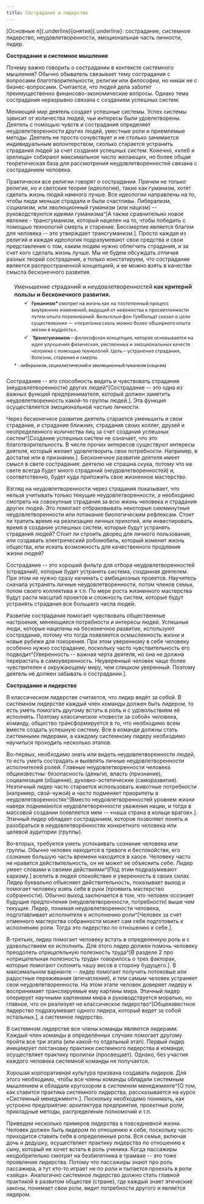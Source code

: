 ```yaml
---
title: Сострадание и лидерство
---
```


[Основные п]{.underline}[онятия]{.underline}: сострадание, системное
лидерство, неудовлетворенности, эмоциональная часть личности, лидер.

**Сострадание и системное мышление**

Почему важно говорить о сострадании в контексте системного мышления?
Обычно обыватель связывает тему сострадания с вопросами
благотворительности, религии или философии, но никак не с
бизнес-вопросами. Считается, что людей дела заботят преимущественно
финансово-экономические вопросы. Однако тема сострадания неразрывно
связана с созданием успешных систем.

Меняющий мир деятель создает успешные системы. Успех системы зависит от
количества людей, чьи интересы были удовлетворены. Деятель с помощью
чувств и сострадания определяет неудовлетворенности других людей,
уместные роли и приемлемые методы. Деятель не просто сочувствует и не
столько занимается индивидуальным волонтерством, сколько старается
устранить страдания людей за счет создания успешных систем. Конечно,
«хлеб и зрелища» собирают максимальное число желающих, но более общая
теоретическая база для рассмотрения неудовлетворенностей связана с
состраданием человека.

Практически все религии говорят о сострадании. Причем не только религии,
но и светские теории (идеологии), такие как гуманизм, хотят сделать
жизнь людей намного лучше. Все идеологии направлены на то, чтобы люди
меньше страдали и были счастливы. Либерализм, социализм, или
эволюционный гуманизм (или нацизм) -- руководствуются идеями
гуманизма^[А также сравнительно новое явление -
трансгуманизм, который нацелен на то, чтобы победить с помощью
технологий смерть и старение. Бессмертие является благом для человека --
это утверждает трансгуманизм.]. Просто каждая из религий
и каждая идеология подразумевают свои средства и свои представления о
том, каким людям нужно облегчить страдания, и за счет кого сделать жизнь
лучше. Мы не будем обсуждать отличия разных теорий сострадания, а только
констатируем, что сострадание является распространенной концепцией, и ее
можно взять в качестве смысла бесконечного развития.


![](09-compassion-and-leadership-67.png)


Сострадание -- это способность видеть и чувствовать страдания
(неудовлетворенности) других людей^[Сострадание -- это
одна из важных функций предпринимателя, который должен заметить
неудовлетворенность какой-то группы людей.]. Эта функция
осуществляется эмоциональной частью личности.

Через бесконечное развитие деятель старается уменьшить и свои страдания,
и страдания ближних, страдания своих коллег, друзей и неопределенного
количества лиц за счет создания успешных
систем^[Создание успешных систем не означает, что это
благотворительность. В числе прочих интересов существуют интересы
деятеля, который желает удовлетворить свои потребности. Например, в
достатке или в признании.]. Бесконечное развитие деятеля
имеет смысл в свете сострадания: деятелю не страшна скука, потому что на
свете всегда будет много страданий (неудовлетворенностей) и,
соответственно, будет куда приложить свое жизненное мастерство.

Взгляд на неудовлетворенности через страдания показывает, что нельзя
учитывать только текущие неудовлетворенности, а необходимо смотреть на
совокупные страдания за всю жизнь человека и страдания других людей. Это
помогает отбраковывать некоторые сиюминутные неудовлетворенности или
потакание биологическим рефлексам. Стоит ли тратить время на реализацию
личных прихотей, или инвестировать время в создание успешных систем,
которые будут устранять страдания людей? Стоит ли строить дворец для
личного пользования, или создавать электрический робомобиль, который
изменит жизнь общества, или искать возможность для качественного
продления жизни людей?

Сострадание -- это хороший фильтр для отбора неудовлетворенностей
(страданий), которые будет устранять система, созданная деятелем. При
этом не нужно сразу начинать с амбициозных проектов. Научитесь сначала
устранять личные неудовлетворенности, потом членов семьи, потом своего
коллектива и т.п. По мере роста жизненного мастерства будут расти
масштаб проектов и сложность систем, которые будут устранять страдания
все большего числа людей.

Развитие сострадания помогает чувствовать общественные настроения,
меняющиеся потребности и интересы людей. Успешные люди, которые нацелены
на бесконечное развитие, используют сострадание, потому что тогда
появляется осмысленность жизни и новые рубежи для покорения. При этом
уверенному в себе человеку особенно нужно сострадание, поскольку часто
чувствительность его подводит^[Уверенность -- важная
черта деятеля, но она не должна перерастать в самоуверенность.
Неуверенный человек чаще более чувствителен к окружающему миру, чем
слишком уверенный. Поэтому деятель не должен забывать о
сострадании.].

**Сострадание и лидерство**

В классическом лидерстве считается, что лидер ведёт за собой. В
системном лидерстве каждый член команды должен быть лидером, то есть
уметь помогать другому встать в роль и с удовольствием её исполнять.
Поэтому классическое «повести за собой» человека, команду, общество
трансформируется в то, что необходимо всем вместе создать успешную
систему. Все в команде должны стать системными лидерами, а каждому
системному лидеру необходимо научиться проходить несколько этапов.

Во-первых, необходимо знать или видеть неудовлетворенности людей, то
есть уметь сострадать и выявлять личные неудовлетворенности исполнителей
ролей. Главные неудовлетворенности человека общеизвестны: безопасность
(деньги), власть (признание), социализация (общение),
духовно-эстетические (саморазвитие). Неэтичный лидер часто старается
использовать животные потребности (например, свой-чужой) и часто
подменяет приоритеты в неудовлетворенностях^[Вместо
неудовлетворенностей уровнем жизни наверх поднимаются
неудовлетворенности уважения нации, и тогда в массовой создании
появляется мем -- «наша страна в кольце врагов».].
Этичный лидер обладает состраданием, которое позволяет понять и
разобраться в неудовлетворённостях конкретного человека или целевой
аудитории (группы).

Во-вторых, требуется уметь успокаивать сознание человека или группы.
Обычно человек находится в тревоге и беспокойстве, его сознание большую
часть времени находится в хаосе. Человеку часто не нравится
действительность, он не может ее объяснить себе. Лидер умеет словами и
своими действиями^[Под этим подразумевают
харизму.] вселить в людей спокойствие и уверенность в
своих силах. Лидер буквально объясняет действительность, показывает
выход и помогает человеку взять себя в руки (проявить мастерство
собранности). Обычно выход заключается в том, что человек осознает
будущие предпочтения (неудовлетворенности, потребности) выше чем
текущие. Лидер, понимая неудовлетворенности человека, подготавливает
исполнителя к исполнению роли^[Человек за счет отменного
мастерства собранности может сам себя подготовить к исполнению роли.
Тогда это лидерство по отношению к себе.].

В-третьих, лидер помогает человеку встать в определенную роль и с
удовольствием ее исполнить. Для этого лидер должен помочь человеку
преодолеть отрицательную полезность труда^[В разделе 2
про «отрицательная полезность труда» говорилось о трех факторах, которые
помогают склонить чашу весов в сторону будущего.]. В
максимальном варианте -- лидер помогает получить потоковые или радостные
переживания (впечатления), и тем самым человек устраняет свои
неудовлетворенности. На этом этапе человек доверяет лидеру и
воспринимает транслируемые ему картины мира. Этичный лидер оперирует
научными картинами мира и руководствуется моралью, но главное, что он
реализует не классическое лидерство^[Общеизвестное
лидерство подразумевает одного лидера, который ведет за собой
остальных.], а системное лидерство.

В системном лидерстве все члены команды являются лидерами. Каждый член
команды в определённых случаях помогает другому пройти все три этапа
(или какой-то отдельный этап). Первый лидер инициирует постановку
практики системного лидерства в команде, осуществляет практику пропитки
(просвещает). Однако, без участия каждого человека системной команды не
получается.

Хорошая корпоративная культура призвана создавать лидеров. Для этого
необходимо, чтобы все члены команды обладали системным мышлением и
обладали кругозором в системном менеджменте^[О том, как
ставится практика системного лидерства, рассказывается на курсе
«Системный менеджмент».]. Поскольку необходимо понимать,
как устроено предприятие: архитектура предприятия, проектные роли,
прикладные методы, распределение полномочий и т.п.

Приведем несколько примеров лидерства в повседневной жизни. Человек
должен быть лидером по отношению к себе, поскольку часто приходится
ставить себя в определенные роли. Вся семья, включая дочь и дедушку,
осуществляет практику лидерства по отношению к сыну, который не хочет
встать в роль ученика. Когда пассажиры неодобрительно смотрят на
безбилетника в трамвае -- это тоже проявление лидерства. Потому что
пассажиры знают про роль пассажира, а тут кто-то играет не по роли и
пытается проехать в роли «зайца». Аналогично системное лидерство должно
стать главной практикой в развитом обществе (стране), где каждый знает
этические законы, понимает свои роли, видит потребности другого и
является лидером.
